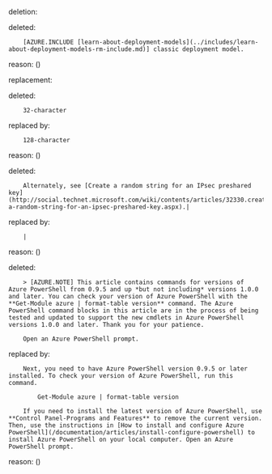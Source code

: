 deletion:

deleted:

		[AZURE.INCLUDE [learn-about-deployment-models](../includes/learn-about-deployment-models-rm-include.md)] classic deployment model.

reason: ()

replacement:

deleted:

		32-character

replaced by:

		128-character

reason: ()

deleted:

		Alternately, see [Create a random string for an IPsec preshared key](http://social.technet.microsoft.com/wiki/contents/articles/32330.create-a-random-string-for-an-ipsec-preshared-key.aspx).|

replaced by:

		|

reason: ()

deleted:

		> [AZURE.NOTE] This article contains commands for versions of Azure PowerShell from 0.9.5 and up *but not including* versions 1.0.0 and later. You can check your version of Azure PowerShell with the **Get-Module azure | format-table version** command. The Azure PowerShell command blocks in this article are in the process of being tested and updated to support the new cmdlets in Azure PowerShell versions 1.0.0 and later. Thank you for your patience.
		
		Open an Azure PowerShell prompt.

replaced by:

		Next, you need to have Azure PowerShell version 0.9.5 or later installed. To check your version of Azure PowerShell, run this command.
		
			Get-Module azure | format-table version
		
		If you need to install the latest version of Azure PowerShell, use **Control Panel-Programs and Features** to remove the current version. Then, use the instructions in [How to install and configure Azure PowerShell](/documentation/articles/install-configure-powershell) to install Azure PowerShell on your local computer. Open an Azure PowerShell prompt.

reason: ()

